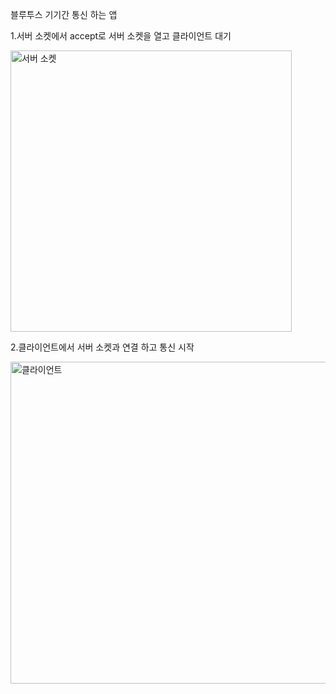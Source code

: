 블루투스 기기간 통신 하는 앱




1.서버 소켓에서 accept로 서버 소켓을 열고 클라이언트 대기

<img width="450" alt="서버 소켓" src="https://user-images.githubusercontent.com/28819051/139630896-2ea40998-ebc5-4fbf-8577-b8b370b9a870.PNG">


2.클라이언트에서 서버 소켓과 연결 하고 통신 시작

<img width="515" alt="클라이언트" src="https://user-images.githubusercontent.com/28819051/139630912-aaecd40b-b107-4bd2-80f1-c58ceda7ab8a.PNG">

